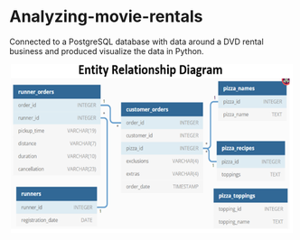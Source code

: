 # Analyzing-movie-rentals
Connected to a PostgreSQL database with data around a DVD rental business and produced visualize the data in Python. 


<p align="center">
  <img width="500" height="300" src="https://github.com/jacquie0583/SQL-Challenge-2-Case-Study/blob/main/Picture1.png">
</p>
